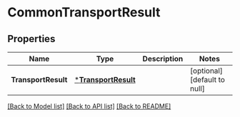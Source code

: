 # CommonTransportResult

## Properties
Name | Type | Description | Notes
------------ | ------------- | ------------- | -------------
**TransportResult** | [***TransportResult**](TransportResult.md) |  | [optional] [default to null]

[[Back to Model list]](../README.md#documentation-for-models) [[Back to API list]](../README.md#documentation-for-api-endpoints) [[Back to README]](../README.md)

